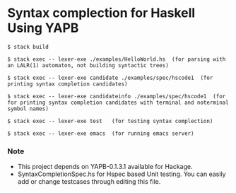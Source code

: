
# Syntax complection for Haskell Using YAPB

```
$ stack build

$ stack exec -- lexer-exe ./examples/HelloWorld.hs  (for parsing with an LALR(1) automaton, not building syntactic trees)

$ stack exec -- lexer-exe candidate ./examples/spec/hscode1  (for printing syntax completion candidates)

$ stack exec -- lexer-exe candidateinfo ./examples/spec/hscode1  (for for printing syntax completion candidates with terminal and noterminal symbol names)

$ stack exec -- lexer-exe test   (for testing syntax complection)

$ stack exec -- lexer-exe emacs  (for running emacs server)
```

### Note
- This project depends on YAPB-0.1.3.1 available for Hackage. 
- SyntaxCompletionSpec.hs for Hspec based Unit testing. You can easily add or change testcases through editing this file. 

